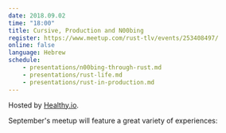 ```yaml
---
date: 2018.09.02
time: "18:00"
title: Cursive, Production and N00bing
register: https://www.meetup.com/rust-tlv/events/253408497/
online: false
language: Hebrew
schedule:
    - presentations/n00bing-through-rust.md
    - presentations/rust-life.md
    - presentations/rust-in-production.md
---
```


Hosted by [Healthy.io](https://healthy.io/).

September's meetup will feature a great variety of experiences:



